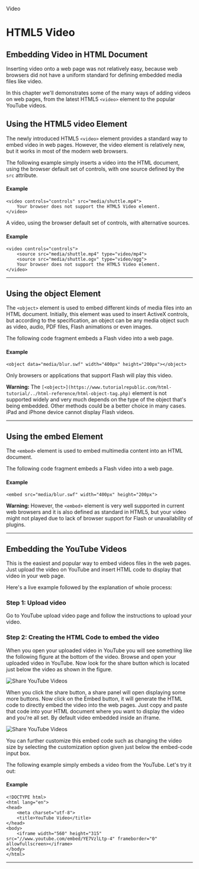 Video

# HTML5 Video

## Embedding Video in HTML Document

Inserting video onto a web page was not relatively easy, because web browsers did not have a uniform standard for defining embedded media files like video.

In this chapter we'll demonstrates some of the many ways of adding videos on web pages, from the latest HTML5 `<video>` element to the popular YouTube videos.

## Using the HTML5 video Element

The newly introduced HTML5 `<video>` element provides a standard way to embed video in web pages. However, the video element is relatively new, but it works in most of the modern web browsers.

The following example simply inserts a video into the HTML document, using the browser default set of controls, with one source defined by the `src` attribute.

#### Example

```markup
<video controls="controls" src="media/shuttle.mp4">
    Your browser does not support the HTML5 Video element.
</video>
```

A video, using the browser default set of controls, with alternative sources.

#### Example

```markup
<video controls="controls">
    <source src="media/shuttle.mp4" type="video/mp4">
    <source src="media/shuttle.ogv" type="video/ogg">
    Your browser does not support the HTML5 Video element.
</video>
```

* * *

## Using the object Element

The `<object>` element is used to embed different kinds of media files into an HTML document. Initially, this element was used to insert ActiveX controls, but according to the specification, an object can be any media object such as video, audio, PDF files, Flash animations or even images.

The following code fragment embeds a Flash video into a web page.

#### Example

```markup
<object data="media/blur.swf" width="400px" height="200px"></object>
```

Only browsers or applications that support Flash will play this video.

**Warning:** The `[<object>](https://www.tutorialrepublic.com/html-tutorial/../html-reference/html-object-tag.php)` element is not supported widely and very much depends on the type of the object that's being embedded. Other methods could be a better choice in many cases. iPad and iPhone device cannot display Flash videos.

* * *

## Using the embed Element

The `<embed>` element is used to embed multimedia content into an HTML document.

The following code fragment embeds a Flash video into a web page.

#### Example

```markup
<embed src="media/blur.swf" width="400px" height="200px">
```

**Warning:** However, the `<embed>` element is very well supported in current web browsers and it is also defined as standard in HTML5, but your video might not played due to lack of browser support for Flash or unavailability of plugins.

* * *

## Embedding the YouTube Videos

This is the easiest and popular way to embed videos files in the web pages. Just upload the video on YouTube and insert HTML code to display that video in your web page.

Here's a live example followed by the explanation of whole process:

### Step 1: Upload video

Go to YouTube upload video page and follow the instructions to upload your video.

### Step 2: Creating the HTML Code to embed the video

When you open your uploaded video in YouTube you will see something like the following figure at the bottom of the video. Browse and open your uploaded video in YouTube. Now look for the share button which is located just below the video as shown in the figure.

![Share YouTube Videos](../../../../_resources/870aef5a9f1f4b939d49459ca8884696.png)

When you click the share button, a share panel will open displaying some more buttons. Now click on the Embed button, it will generate the HTML code to directly embed the video into the web pages. Just copy and paste that code into your HTML document where you want to display the video and you're all set. By default video embedded inside an iframe.

![Share YouTube Videos](../../../../_resources/a86920f604bf4dbeb29662ddca09e1e0.png)

You can further customize this embed code such as changing the video size by selecting the customization option given just below the embed-code input box.

The following example simply embeds a video from the YouTube. Let's try it out:

#### Example

```markup
<!DOCTYPE html>
<html lang="en">
<head>
    <meta charset="utf-8">
    <title>YouTube Video</title>
</head>
<body>
    <iframe width="560" height="315" src="//www.youtube.com/embed/YE7VzlLtp-4" frameborder="0" allowfullscreen></iframe>
</body>
</html>
```
* * *